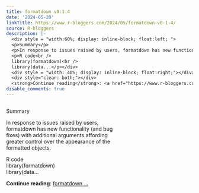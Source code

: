 ```yaml
---
title: formatdown v0.1.4
date: '2024-05-20'
linkTitle: https://www.r-bloggers.com/2024/05/formatdown-v0-1-4/
source: R-bloggers
description: |-
  <div style = "width:60%; display: inline-block; float:left; ">
  <p>Summary</p>
  <p>In response to issues raised by users, formatdown has new functionality (and bug fixes) with additional arguments affording greater control over the appearance of the formatted objects.</p>
  <p>R code<br />
  library(formatdown)<br />
  library(data...</p></div>
  <div style = "width: 40%; display: inline-block; float:right;"></div>
  <div style="clear: both;"></div>
  <strong>Continue reading</strong>: <a href="https://www.r-bloggers.com/2024/05/formatdown-v0-1-4/">formatdown ...
disable_comments: true
---
```

<div style = "width:60%; display: inline-block; float:left; ">
<p>Summary</p>
<p>In response to issues raised by users, formatdown has new functionality (and bug fixes) with additional arguments affording greater control over the appearance of the formatted objects.</p>
<p>R code<br />
library(formatdown)<br />
library(data...</p></div>
<div style = "width: 40%; display: inline-block; float:right;"></div>
<div style="clear: both;"></div>
<strong>Continue reading</strong>: <a href="https://www.r-bloggers.com/2024/05/formatdown-v0-1-4/">formatdown ...